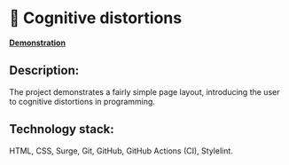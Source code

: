 :art: Сognitive distortions
=======
<!--
### Hexlet tests and linter status:
[![Actions Status](https://github.com/hexletart/layout-designer-project-lvl1/workflows/hexlet-check/badge.svg)](https://github.com/hexletart/layout-designer-project-lvl1/actions)
-->

**[Demonstration](http://layout-designer-project-lvl1-14032021.surge.sh/)**



## Description:

The project demonstrates a fairly simple page layout, introducing the user to cognitive distortions in programming.



## Technology stack:

HTML, CSS, Surge, Git, GitHub, GitHub Actions (CI), Stylelint.
